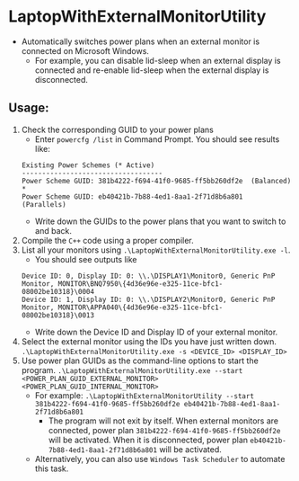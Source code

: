 # LaptopWithExternalMonitorUtility
- Automatically switches power plans when an external monitor is connected on Microsoft Windows.
    - For example, you can disable lid-sleep when an external display is connected and re-enable lid-sleep when the external display is disconnected.
## Usage:
1. Check the corresponding GUID to your power plans
    - Enter `powercfg /list` in Command Prompt. You should see results like:
    ```
    Existing Power Schemes (* Active)
    -----------------------------------
    Power Scheme GUID: 381b4222-f694-41f0-9685-ff5bb260df2e  (Balanced) *
    Power Scheme GUID: eb40421b-7b88-4ed1-8aa1-2f71d8b6a801  (Parallels)
    ```
    - Write down the GUIDs to the power plans that you want to switch to and back.
2. Compile the `C++` code using a proper compiler.
3. List all your monitors using `.\LaptopWithExternalMonitorUtility.exe -l`.
    - You should see outputs like 
    ```
    Device ID: 0, Display ID: 0: \\.\DISPLAY1\Monitor0, Generic PnP Monitor, MONITOR\BNQ7950\{4d36e96e-e325-11ce-bfc1-08002be10318}\0004
    Device ID: 1, Display ID: 0: \\.\DISPLAY2\Monitor0, Generic PnP Monitor, MONITOR\APPA040\{4d36e96e-e325-11ce-bfc1-08002be10318}\0013
    ```
    - Write down the Device ID and Display ID of your external monitor.
4. Select the external monitor using the IDs you have just written down. `.\LaptopWithExternalMonitorUtility.exe -s <DEVICE_ID> <DISPLAY_ID>`
4. Use power plan GUIDs as the command-line options to start the program. `.\LaptopWithExternalMonitorUtility.exe --start <POWER_PLAN_GUID_EXTERNAL_MONITOR> <POWER_PLAN_GUID_INTERNAL_MONITOR>`
    - For example: `.\LaptopWithExternalMonitorUtility --start 381b4222-f694-41f0-9685-ff5bb260df2e eb40421b-7b88-4ed1-8aa1-2f71d8b6a801`
        - The program will not exit by itself. When external monitors are connected, power plan `381b4222-f694-41f0-9685-ff5bb260df2e` will be activated. When it is disconnected, power plan `eb40421b-7b88-4ed1-8aa1-2f71d8b6a801` will be activated.
    - Alternatively, you can also use `Windows Task Scheduler` to automate this task.
